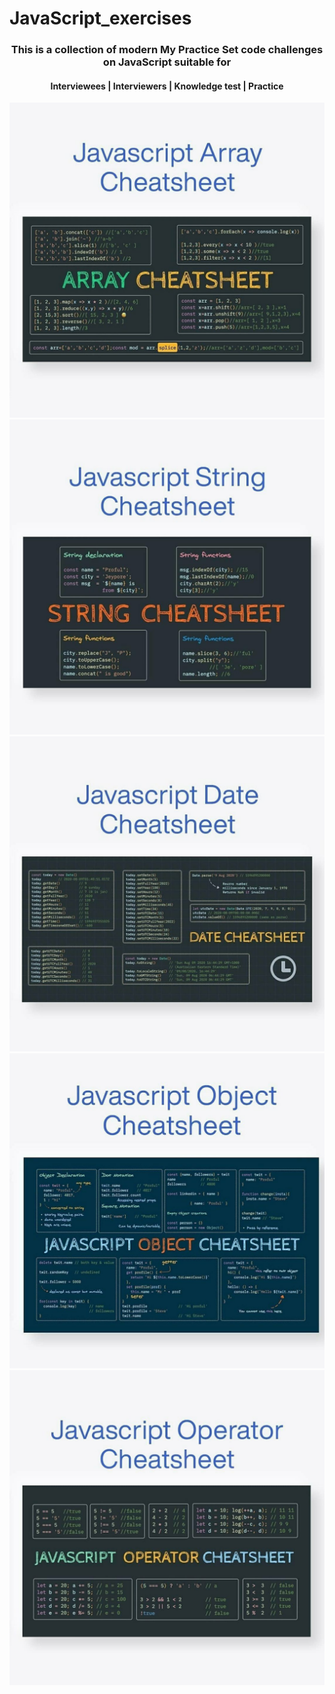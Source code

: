 # JavaScript_exercises



<div align="center">
    <h3>This is a collection of modern My Practice Set code challenges on JavaScript suitable for</h3>
    <h4>Interviewees | Interviewers | Knowledge test | Practice</h4>
	
</div>



<div align="center">
    <a href="#javascript-modern-interview-code-challenges-by-topic"><img src="0.starter/img/1623942363413.jpg" alt="banner" /></a>
</div>
<div align="center">
    <a href="#javascript-modern-interview-code-challenges-by-topic"><img src="0.starter/img/1623942374343.jpg" alt="banner" /></a>
</div>
<div align="center">
    <a href="#javascript-modern-interview-code-challenges-by-topic"><img src="0.starter/img/1623942402353.jpg" alt="banner" /></a>
</div>
<div align="center">
    <a href="#javascript-modern-interview-code-challenges-by-topic"><img src="0.starter/img/1623942409243.jpg" alt="banner" /></a>
</div>
<div align="center">
    <a href="#javascript-modern-interview-code-challenges-by-topic"><img src="0.starter/img/1623942411056.jpg" alt="banner" /></a>
</div>
